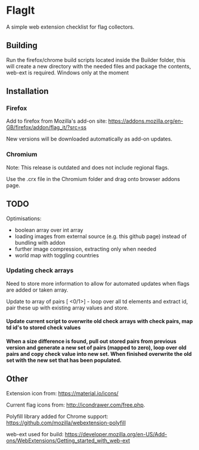 # FlagIt

A simple web extension checklist for flag collectors.


## Building

Run the firefox/chrome build scripts located inside the Builder folder, this will create a new directory with the needed files and package the contents, web-ext is required. Windows only at the moment

## Installation

### Firefox 

Add to firefox from Mozilla's add-on site: https://addons.mozilla.org/en-GB/firefox/addon/flag_it/?src=ss

New versions will be downloaded automatically as add-on updates.

### Chromium

Note: This release is outdated and does not include regional flags.

Use the .crx file in the Chromium folder and drag onto browser addons page.


## TODO

Optimisations:
- boolean array over int array
- loading images from external source (e.g. this github page) instead of bundling with addon
- further image compression, extracting only when needed
- world map with toggling countries

### Updating check arrays

Need to store more information to allow for automated updates when flags are added or taken array.

Update to array of pairs [<Country Name> <0/1>] - loop over all td elements and extract id, pair these up with existing array values and store.

#### Update current script to overwrite old check arrays with check pairs, map td id's to stored check values

#### When a size difference is found, pull out stored pairs from previous version and generate a new set of pairs (mapped to zero), loop over old pairs and copy check value into new set. When finished overwrite the old set with the new set that has been populated. 


## Other

Extension icon from: https://material.io/icons/

Current flag icons from: http://icondrawer.com/free.php.

Polyfill library added for Chrome support: https://github.com/mozilla/webextension-polyfill

web-ext used for build: https://developer.mozilla.org/en-US/Add-ons/WebExtensions/Getting_started_with_web-ext
